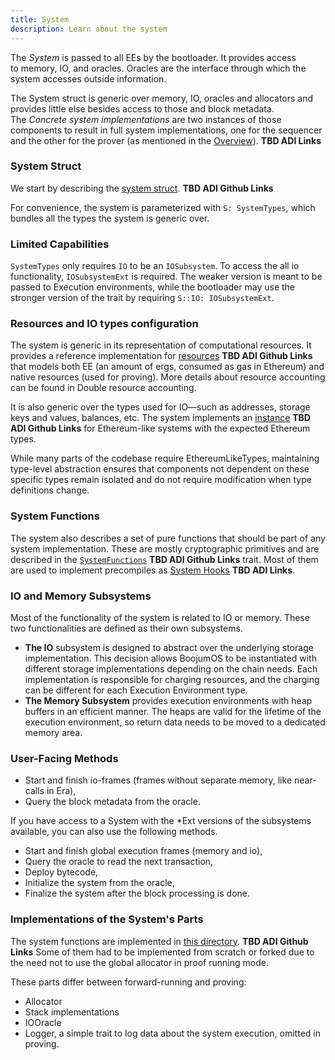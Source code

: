 ```yaml
---
title: System
description: Learn about the system
---
```


The *System* is passed to all EEs by the bootloader.
It provides access to memory, IO, and oracles. Oracles are the interface through which the system accesses outside information.

The System struct is generic over memory, IO, oracles and allocators and provides little else besides
access to those and block metadata. The *Concrete system implementations* are two instances of those components to result in full system
implementations, one for the sequencer and the other for the prover (as mentioned in the
[Overview](/zksync-protocol/zksyncos/overview#running-environments)). **TBD ADI Links**

### System Struct

We start by describing the [system struct](https://github.com/matter-labs/zk_ee/blob/main/zk_ee/src/system/mod.rs). **TBD ADI Github Links**

For convenience, the system is parameterized with `S: SystemTypes`, which bundles all the types the system is generic over.

### Limited Capabilities

`SystemTypes` only requires `IO` to be an `IOSubsystem`. To access the all io functionality, `IOSubsystemExt` is required.
The weaker version is meant to be passed to Execution environments, while the bootloader may use the stronger version of the trait by
requiring `S::IO: IOSubsystemExt`.

### Resources and IO types configuration

The system is generic in its representation of computational resources.
It provides a reference implementation for
[resources](https://github.com/matter-labs/zksync-os/blob/main/zk_ee/src/reference_implementations/mod.rs) **TBD ADI Github Links** that models both
EE (an amount of ergs, consumed as gas in Ethereum) and native resources (used for proving). More details about resource accounting can
be found in Double resource accounting.

It is also generic over the types used for IO—such as addresses, storage keys and values, balances, etc.
The system implements an [instance](https://github.com/matter-labs/zksync-os/blob/main/zk_ee/src/types_config/mod.rs) **TBD ADI Github Links** for
Ethereum-like systems with the expected Ethereum types.

While many parts of the codebase require EthereumLikeTypes, maintaining type-level abstraction ensures
that components not dependent on these specific types remain isolated and do not require modification when type definitions change.

### System Functions

The system also describes a set of pure functions that should be part of any system implementation.
These are mostly cryptographic primitives and are described in the
[`SystemFunctions`](https://github.com/matter-labs/zk_ee/blob/main/zk_ee/src/system/base_system_functions.rs) **TBD ADI Github Links** trait. Most of them are used to
implement precompiles as [System Hooks](/zksync-protocol/zksyncos/system-hooks) **TBD ADI Links**.

### IO and Memory Subsystems

Most of the functionality of the system is related to IO or memory. These two functionalities are defined as their own subsystems.

- **The IO** subsystem is designed to abstract over the underlying storage implementation. This decision allows BoojumOS to be instantiated with
different storage implementations depending on the chain needs. Each implementation is responsible for charging resources,
and the charging can be different for each Execution Environment type.
- **The Memory Subsystem** provides execution environments with heap buffers in an efficient manner.
The heaps are valid for the lifetime of the execution environment, so return data needs to be moved to a dedicated memory area.

### User-Facing Methods

- Start and finish io-frames (frames without separate memory, like near-calls in Era),
- Query the block metadata from the oracle.

If you have access to a System with the *Ext versions of the subsystems available, you can also use the following methods.

- Start and finish global execution frames (memory and io),
- Query the oracle to read the next transaction,
- Deploy bytecode,
- Initialize the system from the oracle,
- Finalize the system after the block processing is done. 

### Implementations of the System's Parts

The system functions are implemented in [this directory](https://github.com/matter-labs/zk_ee/blob/main/basic_system/src/system_functions). **TBD ADI Github Links**
Some of them had to be implemented from scratch or forked due to the need not to use the global allocator in proof running mode.

These parts differ between forward-running and proving:

- Allocator
- Stack implementations
- IOOracle
- Logger, a simple trait to log data about the system execution, omitted in proving.
